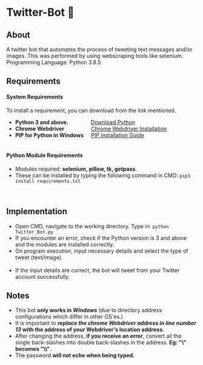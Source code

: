 # Twitter-Bot :speech_balloon:  

## About 
A twitter bot that automates the process of tweeting text messages and/or images. This was performed by using webscraping tools like selenium.
Programming Language: Python 3.8.5

## Requirements 

#### System Requirements
To install a requirement, you can download from the link mentioned.
- **Python 3 and above.**            &nbsp;&nbsp;&nbsp;&nbsp;&nbsp;&nbsp;&nbsp;&nbsp;&nbsp;&nbsp;&nbsp;&nbsp;&nbsp;&nbsp;[Download Python](https://www.python.org/downloads/)
- **Chrome Webdriver**               &nbsp;&nbsp;&nbsp;&nbsp;&nbsp;&nbsp;&nbsp;&nbsp;&nbsp;&nbsp;&nbsp;&nbsp;&nbsp;&nbsp;&nbsp;&nbsp;&nbsp;[Chrome Webdriver Installation](https://chromedriver.chromium.org/downloads) 
- **PIP for Python in Windows**      &nbsp;&nbsp;&nbsp;&nbsp;[PIP Installation Guide](https://phoenixnap.com/kb/install-pip-windows) <br> <br>

#### Python Module Requirements

- Modules required: **selenium, pillow, tk, getpass**. <br>
- These can be installed by typing the following command in CMD: ```pip3 install requirements.txt```
<br>

## Implementation 

- Open CMD, navigate to the working directory. Type in:  ```python Twitter_Bot.py``` <br>
- If you encounter an error, check if the Python version is 3 and above and the modules are installed correctly.
- On program execution, input necessary details and select the type of tweet (text/image). <br> <br>
- If the input details are correct, the bot will tweet from your Twitter account successfully.

## Notes 

- This bot **only works in _Windows_** (due to directory address configurations which differ in other OS'es.)
- It is important to **_replace the chrome Webdriver address in line number 13_ with the address of your Webdriver's location address.** 
- After changing the address, **if you receive an error**, convert all the single back-slashes into double back-slashes in the address. **Eg: "\\" becomes "\\\\"**. 
- The password **will not echo when being typed.**

